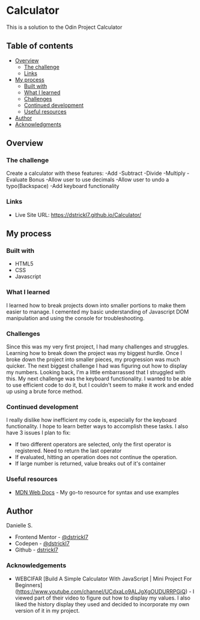 # Calculator

This is a solution to the Odin Project Calculator

## Table of contents

- [Overview](#overview)
  - [The challenge](#the-challenge)
  - [Links](#links)
- [My process](#my-process)
  - [Built with](#built-with)
  - [What I learned](#what-i-learned)
  - [Challenges](#challenges)
  - [Continued development](#continued-development)
  - [Useful resources](#useful-resources)
- [Author](#author)
- [Acknowledgments](#acknowledgments)


## Overview

### The challenge

Create a calculator with these features:
-Add
-Subtract
-Divide
-Multiply
-Evaluate
Bonus
-Allow user to use decimals
-Allow user to undo a typo(Backspace)
-Add keyboard functionality

### Links

- Live Site URL: https://dstrickl7.github.io/Calculator/

## My process

### Built with

- HTML5
- CSS
- Javascript


### What I learned

I learned how to break projects down into smaller portions to make them easier to manage. I cemented my basic understanding of Javascript DOM manipulation and using the console for troubleshooting.


### Challenges
Since this was my very first project, I had many challenges and struggles. Learning how to break down the project was my biggest hurdle. Once I broke down the project into smaller pieces, my progression was much quicker. The next biggest challenge I had was figuring out how to display my numbers. Looking back, I'm a little embarrassed that I struggled with this. My next challenge was the keyboard functionality. I wanted to be able to use efficient code to do it, but I couldn't seem to make it work and ended up using a brute force method.


### Continued development

I really dislike how inefficient my code is, especially for the keyboard functionality. I hope to learn better ways to accomplish these tasks. I also have 3 issues I plan to fix:

- If two different operators are selected, only the first operator is registered. Need to return the last operator
- If evaluated, hitting an operation does not continue the operation.
- If large number is returned, value breaks out of it's container



### Useful resources

- [MDN Web Docs](https://developer.mozilla.org/en-US/) - My go-to resource for syntax and use examples


## Author
Danielle S.
- Frontend Mentor - [@dstrickl7](https://www.frontendmentor.io/profile/dstrickl7)
- Codepen - [@dstrickl7](https://codepen.io/dstrickl7)
- Github - [dstrickl7](https://github.com/dstrickl7)

### Acknowledgements
- WEBCIFAR [Build A Simple Calculator With JavaScript | Mini Project For Beginners] (https://www.youtube.com/channel/UCdxaLo9ALJgXgOUDURRPGiQ) - I viewed part of their video to figure out how to display my values. I also liked the history display they used and decided to incorporate my own version of it in my project.
